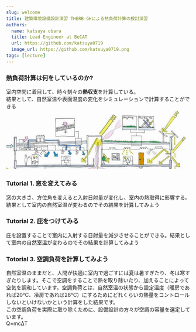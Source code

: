 ```yaml
---
slug: welcome
title: 建築環境設備設計演習 THERB-GHによる熱負荷計算の検討演習  
authors:
  name: katsuya obara
  title: Lead Engineer at BeCAT
  url: https://github.com/katsuya0719
  image_url: https://github.com/katsuya0719.png
tags: [lecture]
---
```

### 熱負荷計算は何をしているのか?  
室内空間に着目して、時々刻々の**熱収支**を計算している。  
結果として、自然室温や表面温度の変化をシミュレーションで計算することができる  
![heat](heatBalance.png)  

### Tutorial 1. 窓を変えてみる  
窓の大きさ、方位角を変えると入射日射量が変化し、室内の熱取得に影響する。結果として室内の自然室温が変わるのでその結果を計算してみよう  


### Tutorial 2. 庇をつけてみる  
庇を設置することで室内に入射する日射量を減少させることができる。結果として室内の自然室温が変わるのでその結果を計算してみよう  


### Totorial 3. 空調負荷を計算してみよう  


自然室温のままだと、人間が快適に室内で過ごすには夏は暑すぎたり、冬は寒すぎたりします。そこで空調をすることで熱を取り除いたり、加えることによって空気を調和しています。空調負荷とは、自然室温の状態から設定温度（暖房であれば20℃、冷房であれば28℃）にするためにどれくらいの熱量をコントロールしないといけないかという計算をした結果です。  
この空調負荷を実際に取り除くために、設備設計の方々が空調の容量を選定しています。  
Q=mcΔT  

